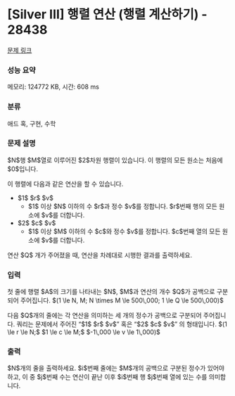 # [Silver III] 행렬 연산 (행렬 계산하기) - 28438 

[문제 링크](https://www.acmicpc.net/problem/28438) 

### 성능 요약

메모리: 124772 KB, 시간: 608 ms

### 분류

애드 혹, 구현, 수학

### 문제 설명

<p>$N$행 $M$열로 이루어진 $2$차원 행렬이 있습니다. 이 행렬의 모든 원소는 처음에 $0$입니다.</p>

<p>이 행렬에 다음과 같은 연산을 할 수 있습니다.</p>

<ul>
	<li>$1$ $r$ $v$
	<ul>
		<li>$1$ 이상 $N$ 이하의 수 $r$과 정수 $v$를 정합니다. $r$번째 행의 모든 원소에 $v$를 더합니다.</li>
	</ul>
	</li>
	<li>$2$ $c$ $v$
	<ul>
		<li>$1$ 이상 $M$ 이하의 수 $c$와 정수 $v$를 정합니다. $c$번째 열의 모든 원소에 $v$를 더합니다.</li>
	</ul>
	</li>
</ul>

<p>연산 $Q$ 개가 주어졌을 때, 연산을 차례대로 시행한 결과를 출력하세요.</p>

### 입력 

 <p>첫 줄에 행렬 $A$의 크기를 나타내는 $N$, $M$과 연산의 개수 $Q$가 공백으로 구분되어 주어집니다. $(1 \le N, M; N \times M \le 500\,000; 1 \le Q \le 500\,000)$</p>

<p>다음 $Q$개의 줄에는 각 연산을 의미하는 세 개의 정수가 공백으로 구분되어 주어집니다. 쿼리는 문제에서 주어진 “$1$ $r$ $v$” 혹은 “$2$ $c$ $v$” 의 형태입니다. $(1 \le r \le N;$ $1 \le c \le M;$ $-1\,000 \le v \le 1\,000)$</p>

### 출력 

 <p>$N$개의 줄을 출력하세요. $i$번째 줄에는 $M$개의 공백으로 구분된 정수가 있어야 하고, 이 중 $j$번째 수는 연산이 끝난 이후 $i$번째 행 $j$번째 열에 있는 수를 의미합니다.</p>

